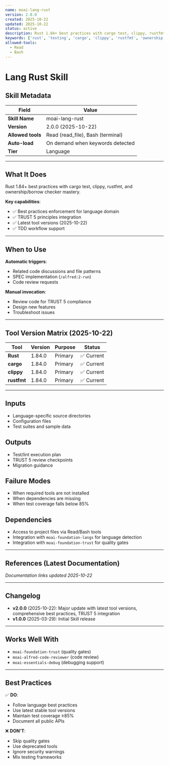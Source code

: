 ```yaml
---
name: moai-lang-rust
version: 2.0.0
created: 2025-10-22
updated: 2025-10-22
status: active
description: Rust 1.84+ best practices with cargo test, clippy, rustfmt, and ownership/borrow checker mastery.
keywords: ['rust', 'testing', 'cargo', 'clippy', 'rustfmt', 'ownership']
allowed-tools:
  - Read
  - Bash
---
```


# Lang Rust Skill

## Skill Metadata

| Field | Value |
| ----- | ----- |
| **Skill Name** | moai-lang-rust |
| **Version** | 2.0.0 (2025-10-22) |
| **Allowed tools** | Read (read_file), Bash (terminal) |
| **Auto-load** | On demand when keywords detected |
| **Tier** | Language |

---

## What It Does

Rust 1.84+ best practices with cargo test, clippy, rustfmt, and ownership/borrow checker mastery.

**Key capabilities**:
- ✅ Best practices enforcement for language domain
- ✅ TRUST 5 principles integration
- ✅ Latest tool versions (2025-10-22)
- ✅ TDD workflow support

---

## When to Use

**Automatic triggers**:
- Related code discussions and file patterns
- SPEC implementation (`/alfred:2-run`)
- Code review requests

**Manual invocation**:
- Review code for TRUST 5 compliance
- Design new features
- Troubleshoot issues

---

## Tool Version Matrix (2025-10-22)

| Tool | Version | Purpose | Status |
|------|---------|---------|--------|
| **Rust** | 1.84.0 | Primary | ✅ Current |
| **cargo** | 1.84.0 | Primary | ✅ Current |
| **clippy** | 1.84.0 | Primary | ✅ Current |
| **rustfmt** | 1.84.0 | Primary | ✅ Current |

---

## Inputs

- Language-specific source directories
- Configuration files
- Test suites and sample data

## Outputs

- Test/lint execution plan
- TRUST 5 review checkpoints
- Migration guidance

## Failure Modes

- When required tools are not installed
- When dependencies are missing
- When test coverage falls below 85%

## Dependencies

- Access to project files via Read/Bash tools
- Integration with `moai-foundation-langs` for language detection
- Integration with `moai-foundation-trust` for quality gates

---

## References (Latest Documentation)

_Documentation links updated 2025-10-22_

---

## Changelog

- **v2.0.0** (2025-10-22): Major update with latest tool versions, comprehensive best practices, TRUST 5 integration
- **v1.0.0** (2025-03-29): Initial Skill release

---

## Works Well With

- `moai-foundation-trust` (quality gates)
- `moai-alfred-code-reviewer` (code review)
- `moai-essentials-debug` (debugging support)

---

## Best Practices

✅ **DO**:
- Follow language best practices
- Use latest stable tool versions
- Maintain test coverage ≥85%
- Document all public APIs

❌ **DON'T**:
- Skip quality gates
- Use deprecated tools
- Ignore security warnings
- Mix testing frameworks
